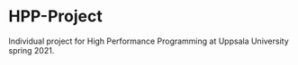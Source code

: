 # HPP-Project
Individual project for High Performance Programming at Uppsala University spring 2021.

